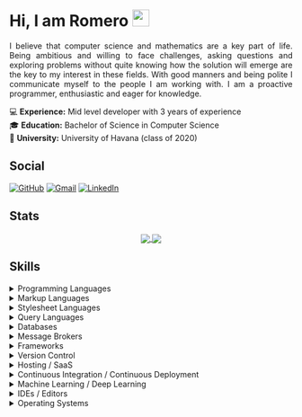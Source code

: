 # Hi, I am Romero <img src="https://media.giphy.com/media/hvRJCLFzcasrR4ia7z/giphy.gif" width="30px">

<p align="justify">
I believe that computer science and mathematics are a key part of life. Being ambitious and willing to face challenges, asking questions and exploring problems without quite knowing how the solution will emerge are the key to my interest in these fields. With good manners and being polite I communicate myself to the people I am working with. I am a proactive programmer, enthusiastic and eager for knowledge.
</p>

:computer: **Experience:** Mid level developer with 3 years of experience  
:mortar_board: **Education:** Bachelor of Science in Computer Science  
:school_satchel: **University:** University of Havana (class of 2020)

## Social

<p>
  <a href="https://github.com/jromero132" target="_blank"><img alt="GitHub" src="https://img.shields.io/badge/GitHub-181717?style=flat&logo=github&logoColor=white"></a>
  <a href="mailto:josea132.romero@gmail.com" target="_blank"><img alt="Gmail" src="https://img.shields.io/badge/Gmail-ea4335?style=flat&logo=gmail&logoColor=white"></a>
  <a href="https://www.linkedin.com/in/jose-ariel-romero/" target="_blank"><img alt="LinkedIn" src="https://img.shields.io/badge/LinkedIn-0a66c2?style=flat&logo=linkedin&logoColor=white"></a>
</p>

## Stats

<p align="center">
  <a href="https://github.com/jromero132">
    <img align="center" src="https://github-readme-stats.vercel.app/api?username=jromero132&theme=nord&show_icons=true&count_private=true&hide_border=true&custom_title=Romero&apos;s%20GitHub%20Stats%20&lpar;This%20Year&rpar;" />
  </a>
  <a href="https://github.com/jromero132">
    <img align="center" src="https://github-readme-stats.vercel.app/api/top-langs/?username=jromero132&theme=nord&layout=compact&langs_count=10&hide_border=true" />
  </a>
</p>

## Skills

<details>
  <summary>Programming Languages</summary>
  <p>
    <img alt="Bash/Shell" src="https://img.shields.io/badge/Bash%2fShell-4eaa25?style=flat&logo=gnubash&logoColor=white">
    <img alt="C" src="https://img.shields.io/badge/C-00599c?style=flat&logo=c&logoColor=white">
    <img alt="C++" src="https://img.shields.io/badge/C%2B%2B-00599c?style=flat&logo=c%2B%2B&logoColor=white">
    <img alt="C#" src="https://img.shields.io/badge/C%23-239120?style=flat&logo=c-sharp&logoColor=white">
    <img alt="Cool" src="https://img.shields.io/badge/Cool-00599c?style=flat">
    <img alt="F#" src="https://img.shields.io/badge/F%23-239120?style=flat&logoColor=white">
    <img alt="Haskell" src="https://img.shields.io/badge/Haskell-5d4f85?style=flat&logo=haskell&logoColor=white">
    <img alt="Java" src="https://img.shields.io/badge/Java-007396?style=flat&logo=java&logoColor=white">
    <img alt="JavaScript" src="https://img.shields.io/badge/JavaScript-323330?style=flat&logo=javascript&logoColor=f7df1e">
    <img alt="MATLAB" src="https://img.shields.io/badge/MATLAB-00599c?style=flat">
    <img alt="NASM" src="https://img.shields.io/badge/NASM-00599c?style=flat">
    <img alt="Powershell" src="https://img.shields.io/badge/PowerShell-5391fe?style=flat&logo=powershell&logoColor=white">
    <img alt="Prolog" src="https://img.shields.io/badge/Prolog-00599c?style=flat">
    <img alt="Python" src="https://img.shields.io/badge/Python-3670A0?style=flat&logo=python&logoColor=ffdd54">
    <img alt="R" src="https://img.shields.io/badge/R-276dc3?style=flat&logo=r&logoColor=white">
  </p>
</details>

<details>
  <summary>Markup Languages</summary>
  <p>
    <img alt="GML" src="https://img.shields.io/badge/GML-00599c?style=flat">
    <img alt="HTML5" src="https://img.shields.io/badge/HTML5-e34f26?style=flat&logo=html5&logoColor=white">
    <img alt="Markdown" src="https://img.shields.io/badge/Markdown-000000?style=flat&logo=markdown&logoColor=white">
    <img alt="LaTeX" src="https://img.shields.io/badge/LaTeX-008080?style=flat&logo=LaTeX&logoColor=white">
    <img alt="XHTML" src="https://img.shields.io/badge/XHTML-00599c?style=flat">
    <img alt="XML" src="https://img.shields.io/badge/XML-00599c?style=flat">
  </p>
</details>

<details>
  <summary>Stylesheet Languages</summary>
  <p>
    <img alt="CSS3" src="https://img.shields.io/badge/CSS3-1572b6?style=flat&logo=css3&logoColor=white">
    <img alt="Less" src="https://img.shields.io/badge/Less-1d365d?style=flat&logo=less&logoColor=white">
    <img alt="Sass" src="https://img.shields.io/badge/Sass-cc6699?style=flat&logo=sass&logoColor=white">
  </p>
</details>

<details>
  <summary>Query Languages</summary>
  <p>
    <img alt="GraphQL" src="https://img.shields.io/badge/GraphQL-e10098?style=flat&logo=graphql&logoColor=white">
    <img alt="LINQ" src="https://img.shields.io/badge/LINQ-00599c?style=flat">
  </p>
</details>

<details>
  <summary>Databases</summary>
  <p>
    <img alt="Microsoft SQL Server" src="https://img.shields.io/badge/Microsoft%20SQL%20Server-cc2927?style=flat&logo=microsoftsqlserver&logoColor=white">
    <img alt="MongoDB" src="https://img.shields.io/badge/MongoDB-47a248?style=flat&logo=mongodb&logoColor=white">
    <img alt="MySQL" src="https://img.shields.io/badge/MySQL-4479a1?style=flat&logo=mysql&logoColor=white">
    <img alt="PostgreSQL" src="https://img.shields.io/badge/PostgreSQL-4169e1?style=flat&logo=postgresql&logoColor=white">
    <img alt="Redis" src="https://img.shields.io/badge/Redis-dc382d?style=flat&logo=redis&logoColor=white">
    <img alt="SQLite" src="https://img.shields.io/badge/SQLite-003b57?style=flat&logo=sqlite&logoColor=white">
  </p>
</details>

<details>
  <summary>Message Brokers</summary>
  <p>
    <img alt="Apache Kafka" src="https://img.shields.io/badge/Apache%20Kafka-231f20?style=flat&logo=apachekafka&logoColor=white">
    <img alt="RabbitMQ" src="https://img.shields.io/badge/RabbitMQ-ff6600?&style=flat&logo=rabbitmq&logoColor=white">
  </p>
</details>

<details>
  <summary>Frameworks</summary>
  <p>
    <img alt=".NET" src="https://img.shields.io/badge/.NET-512bd4?style=flat&logo=dotnet&logoColor=white">
    <img alt="Bootstrap" src="https://img.shields.io/badge/Bootstrap-7952b3?style=flat&logo=bootstrap&logoColor=white">
    <img alt="Django" src="https://img.shields.io/badge/Django-092E20?style=flat&logo=django&logoColor=white">
    <img alt="Django REST" src="https://img.shields.io/badge/Django-REST-ff1709?style=flat&logo=django&logoColor=white&color=gray&labelColor=092E20">
    <img alt="FastAPI" src="https://img.shields.io/badge/FastAPI-009688?style=flat&logo=fastapi&logoColor=white">
    <img alt="Flask" src="https://img.shields.io/badge/Flask-000000?style=flat&logo=flask&logoColor=white">
    <img alt="jQuery" src="https://img.shields.io/badge/jQuery-0769ad?style=flat&logo=jquery&logoColor=white">
    <img alt="Spring Boot" src="https://img.shields.io/badge/Spring%20Boot-6db33f?style=flat&logo=springboot&logoColor=white">
  </p>
</details>

<details>
  <summary>Version Control</summary>
  <p>
    <img alt="Azure Repos" src="https://img.shields.io/badge/Azure%20Repos-0078d7?style=flat&logo=azuredevops&logoColor=white">
    <img alt="Git" src="https://img.shields.io/badge/Git-f05032?style=flat&logo=git&logoColor=white">
    <img alt="GitHub" src="https://img.shields.io/badge/GitHub-181717?style=flat&logo=github&logoColor=white">
    <img alt="GitLab" src="https://img.shields.io/badge/GitLab-181717?style=flat&logo=gitlab&logoColor=white">
  </p>
</details>

<details>
  <summary>Hosting / SaaS</summary>
  <p>
    <img alt="Amazon AWS" src="https://img.shields.io/badge/Amazon%20AWS-ff9900?style=flat&logo=amazonaws&logoColor=white">
    <img alt="Firebase" src="https://img.shields.io/badge/Firebase-039be5?style=flat&logo=firebase">
    <img alt="Google Cloud" src="https://img.shields.io/badge/Google%20Cloud-4285f4?style=flat&logo=googlecloud&logoColor=white">
    <img alt="Heroku" src="https://img.shields.io/badge/Heroku-430098?style=flat&logo=heroku&logoColor=white">
    <img alt="Microsoft Azure" src="https://img.shields.io/badge/Microsoft%20Azure-0078d4?style=flat&logo=microsoftazure&logoColor=white">
    <img alt="Netlify" src="https://img.shields.io/badge/Netlify-00c7b7?style=flat&logo=netlify&logoColor=white">
  </p>
</details>

<details>
  <summary>Continuous Integration / Continuous Deployment</summary>
  <p>
    <img alt="Azure Functions" src="https://img.shields.io/badge/Azure%20Functions-0062ad?style=flat&logo=azurefunctions&logoColor=white">
    <img alt="GitHub Actions" src="https://img.shields.io/badge/GitHub%20Actions-2088ff?style=flat&logo=githubactions&logoColor=white">
    <img alt="GitLab CI" src="https://img.shields.io/badge/GitLab%20CI-181717?style=flat&logo=gitlab&logoColor=white">
  </p>
</details>

<details>
  <summary>Machine Learning / Deep Learning</summary>
  <p>
    <img alt="Keras" src="https://img.shields.io/badge/Keras-d00000?style=flat&logo=keras&logoColor=white">
    <img alt="Matplotlib" src="https://img.shields.io/badge/Matplotlib-00599c?style=flat">
    <img alt="NumPy" src="https://img.shields.io/badge/NumPy-013243?style=flat&logo=numpy&logoColor=white">
    <img alt="Pandas" src="https://img.shields.io/badge/Pandas-150458?style=flat&logo=pandas&logoColor=white">
    <img alt="PyTorch" src="https://img.shields.io/badge/PyTorch-ee4c2c?style=flat&logo=pytorch&logoColor=white">
    <img alt="scikit-learn" src="https://img.shields.io/badge/scikit--learn-f7931e?style=flat&logo=scikitlearn&logoColor=white">
    <img alt="TensorFlow" src="https://img.shields.io/badge/TensorFlow-ff6f00?style=flat&logo=tensorflow&logoColor=white">
  </p>
</details>

<details>
  <summary>IDEs / Editors</summary>
  <p>
    <img alt="CLion" src="https://img.shields.io/badge/CLion-000000?style=flat&logo=clion&logoColor=white">
    <img alt="Codepen" src="https://img.shields.io/badge/Codepen-000000?style=flat&logo=codepen&logoColor=white">
    <img alt="Eclipse" src="https://img.shields.io/badge/Eclipse-2c2255?style=flat&logo=eclipse&logoColor=white">
    <img alt="Ideone" src="https://img.shields.io/badge/Ideone-00599c?style=flat">
    <img alt="Jupyter" src="https://img.shields.io/badge/Jupyter-f37626?&style=flat&logo=jupyter&logoColor=white">
    <img alt="Pastebin" src="https://img.shields.io/badge/Pastebin-02456c?style=flat&logo=pastebin&logoColor=white">
    <img alt="Sublime Text" src="https://img.shields.io/badge/Sublime%20Text-575757?&style=flat&logo=sublimetext&logoColor=ff9800">
    <img alt="Visual Studio" src="https://img.shields.io/badge/Visual%20Studio-5c2d91?style=flat&logo=visualstudio&logoColor=white">
    <img alt="Visual Studio Code" src="https://img.shields.io/badge/Visual%20Studio%20Code-007acc?style=flat&logo=visualstudiocode&logoColor=white">
  </p>
</details>

<details>
  <summary>Operating Systems</summary>
  <p>
    <img alt="Alpine Linux" src="https://img.shields.io/badge/Alpine%20Linux-0d597f?style=flat&logo=alpinelinux&logoColor=white">
    <img alt="Android" src="https://img.shields.io/badge/Android-3ddc84?style=flat&logo=android&logoColor=white">
    <img alt="Debian" src="https://img.shields.io/badge/Debian-a81d33?style=flat&logo=debian&logoColor=white">
    <img alt="Linux" src="https://img.shields.io/badge/Linux-fcc624?style=flat&logo=linux&logoColor=black">
    <img alt="Linux Mint" src="https://img.shields.io/badge/Linux%20Mint-87cf3e?&style=flat&logo=linuxmint&logoColor=white">
    <img alt="Ubuntu" src="https://img.shields.io/badge/Ubuntu-e95420?style=flat&logo=ubuntu&logoColor=white">
    <img alt="Windows" src="https://img.shields.io/badge/Windows-0078d6?&style=flat&logo=windows&logoColor=white">
  </p>
</details>
